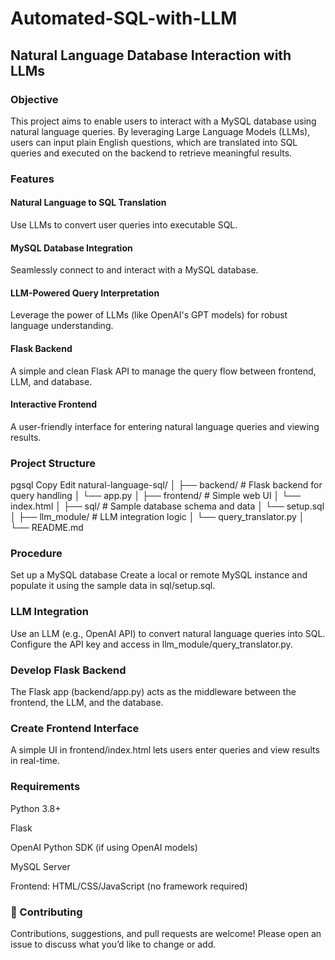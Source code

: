 # Automated-SQL-with-LLM

## Natural Language Database Interaction with LLMs
### Objective
This project aims to enable users to interact with a MySQL database using natural language queries. By leveraging Large Language Models (LLMs), users can input plain English questions, which are translated into SQL queries and executed on the backend to retrieve meaningful results.

### Features
#### Natural Language to SQL Translation
Use LLMs to convert user queries into executable SQL.

#### MySQL Database Integration
Seamlessly connect to and interact with a MySQL database.

#### LLM-Powered Query Interpretation
Leverage the power of LLMs (like OpenAI's GPT models) for robust language understanding.

#### Flask Backend
A simple and clean Flask API to manage the query flow between frontend, LLM, and database.

#### Interactive Frontend
A user-friendly interface for entering natural language queries and viewing results.

### Project Structure
pgsql
Copy
Edit
natural-language-sql/
│
├── backend/               # Flask backend for query handling
│   └── app.py
│
├── frontend/              # Simple web UI
│   └── index.html
│
├── sql/                   # Sample database schema and data
│   └── setup.sql
│
├── llm_module/            # LLM integration logic
│   └── query_translator.py
│
└── README.md


### Procedure
Set up a MySQL database
Create a local or remote MySQL instance and populate it using the sample data in sql/setup.sql.

### LLM Integration
Use an LLM (e.g., OpenAI API) to convert natural language queries into SQL. Configure the API key and access in llm_module/query_translator.py.

### Develop Flask Backend
The Flask app (backend/app.py) acts as the middleware between the frontend, the LLM, and the database.

### Create Frontend Interface
A simple UI in frontend/index.html lets users enter queries and view results in real-time.
### Requirements
Python 3.8+

Flask

OpenAI Python SDK (if using OpenAI models)

MySQL Server

Frontend: HTML/CSS/JavaScript (no framework required)


### 🤝 Contributing
Contributions, suggestions, and pull requests are welcome! Please open an issue to discuss what you’d like to change or add.

